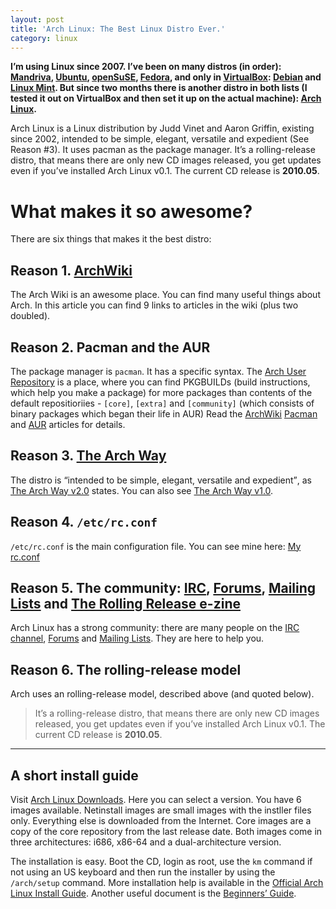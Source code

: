 ```yaml
---
layout: post
title: 'Arch Linux: The Best Linux Distro Ever.'
category: linux
---
```

**I&#8217;m using Linux since 2007. I&#8217;ve been on many distros (in order): [Mandriva][], [Ubuntu][], [openSuSE][], [Fedora][], and only in [VirtualBox][]: [Debian][] and [Linux Mint][]. But since two months there is another distro in both lists (I tested it out on VirtualBox and then set it up on the actual machine): [Arch Linux][].**

Arch Linux is a Linux distribution by Judd Vinet and Aaron Griffin, existing since 2002, intended to be simple, elegant, versatile and expedient (See Reason #3). It uses pacman as the package manager. It&#8217;s a rolling-release distro, that means there are only new CD images released, you get updates even if you&#8217;ve installed Arch Linux v0.1. The current CD release is **2010.05**.

# What makes it so awesome?
There are six things that makes it the best distro:

## Reason 1. [ArchWiki][]
The Arch Wiki is an awesome place. You can find many useful things about Arch. In this article you can find 9 links to articles in the wiki (plus two doubled).

## Reason 2. Pacman and the AUR
The package manager is `pacman`. It has a specific syntax. The [Arch User Repository][AUR] is a place, where you can find PKGBUILDs (build instructions, which help you make a package) for more packages than contents of the default repositioriies - `[core]`, `[extra]` and `[community]` (which consists of binary packages which began their life in AUR) Read the [ArchWiki][] [Pacman][] and [AUR][ArchWiki: AUR] articles for details.

## Reason 3. [The Arch Way][tawv2]
The distro is <q>intended to be simple, elegant, versatile and expedient</q>, as [The Arch Way v2.0][tawv2] states. You can also see [The Arch Way v1.0][tawv1].
## Reason 4. `/etc/rc.conf`
`/etc/rc.conf` is the main configuration file. You can see mine here: [My rc.conf][]

## Reason 5. The community: [IRC][], [Forums][], [Mailing Lists][MLs] and [The Rolling Release e-zine][]
Arch Linux has a strong community: there are many people on the [IRC channel][IRC], [Forums][] and [Mailing Lists][MLs]. They are here to help you.

## Reason 6. The rolling-release model
Arch uses an rolling-release model, described above (and quoted below).

> It&#8217;s a rolling-release distro, that means there are only new CD images released, you get updates even if you&#8217;ve installed Arch Linux v0.1. The current CD release is **2010.05**.

<hr>

## A short install guide
Visit [Arch Linux Downloads][]. Here you can select a version. You have 6 images available. Netinstall images are small images with the instller files only. Everything else is downloaded from the Internet. Core images are a copy of the core repository from the last release date. Both images come in three architectures: i686, x86-64 and a dual-architecture version.

The installation is easy. Boot the CD, login as root, use the `km` command if not using an US keyboard and then run the installer by using the `/arch/setup` command. More installation help is available in the [Official Arch Linux Install Guide][]. Another useful document is the [Beginners&#8217; Guide][beginners guide].

[Mandriva]:                          http://www2.mandriva.com/en/ "Mandriva"
[Ubuntu]:                            http://ubuntu.com "Ubuntu"
[openSuSE]:                          http://opensuse.org "openSuSE"
[Fedora]:                            http://fedoraproject.org "Fedora"
[VirtualBox]:                        http://virtualbox.org "VirtualBox"
[Debian]:                            http://debian.org "Debian"
[Linux Mint]:                        http://linuxmint.com "Linux Mint"
[Arch Linux]:                        http://archlinux.org "Arch Linux"
[ArchWiki]:                          https://wiki.archlinux.org/index.php/Main_Page "ArchWiki"
[Pacman]:                            https://wiki.archlinux.org/index.php/Pacman "Pacman"
[AUR]:                               http://aur.archlinux.org/ "AUR"
[ArchWiki: AUR]:                     https://wiki.archlinux.org/index.php/Arch_User_Repository "ArchWiki: Arch User Repository"
[my rc.conf]:                        http://kwpolska.co.cc/blog-content/rc.conf "My rc.conf"
[IRC]:                               https://wiki.archlinux.org/index.php/IRC_Channel "IRC Channel"
[Forums]:                            https://bbs.archlinux.org "Forums"
[MLs]:                               http://mailman.archlinux.org/mailman/listinfo/ "Mailing Lists"
[The Rolling Release e-zine]:        http://rollingrelease.com/ "Rolling Release"
[tawv1]:                             https://wiki.archlinux.org/index.php/The_Arch_Way "The Arch Way"
[tawv2]:                             https://wiki.archlinux.org/index.php/The_Arch_Way_v2.0 "The Arch Way v2.0"
[The History of Arch Linux]:         https://wiki.archlinux.org/index.php/History_of_Arch_Linux "History of Arch linux"
[Arch Linux Downloads]:              http://www.archlinux.org/download/ "Arch Linux Downloads"
[Official Arch Linux Install Guide]: https://wiki.archlinux.org/index.php/Official_Arch_Linux_Install_Guide "Official Arch Linux Install Guide"
[beginners guide]:                   https://wiki.archlinux.org/index.php/Beginners%27_Guide "Beginners&#8217; Guide"
[contact]:                           http://kwpolska.co.cc/contact/ "Contact"
